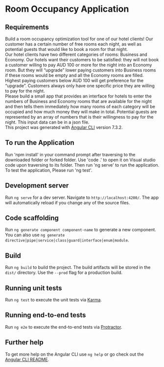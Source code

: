 # Room Occupancy Application

## Requirements

Build a room occupancy optimization tool for one of our hotel clients! Our customer has a certain number of free rooms each night, as well as potential guests that would like to book a room for that night.						
Our hotel clients have two different categories of rooms: Business and Economy. Our hotels want their customers to be satisfied: they will not book a customer willing to pay AUD 100 or more for the night into an Economy room. But they will “upgrade” lower paying customers into Business rooms if these rooms would be empty and all the Economy rooms are filled. Highest paying customers below AUD 100 will get preference for the “upgrade”. Customers always only have one specific price they are willing to pay for the night.				
Please build a small app that provides an interface for hotels to enter the numbers of Business and Economy rooms that are available for the night and then tells them immediately how many rooms of each category will be occupied and how much money they will make in total. Potential guests are represented by an array of numbers that is their willingness to pay for the night. This input data can be in a json file.	
This project was generated with [Angular CLI](https://github.com/angular/angular-cli) version 7.3.2.

## To run the Application

Run 'npm install' in your command prompt after traversing to the downloaded folder or forked folder. Use 'code .' to open it on Visual studio code upon traversing to its folder.
Then run 'ng serve' to run the application.
To test the application, Please run 'ng test'.

## Development server

Run `ng serve` for a dev server. Navigate to `http://localhost:4200/`. The app will automatically reload if you change any of the source files.

## Code scaffolding

Run `ng generate component component-name` to generate a new component. You can also use `ng generate directive|pipe|service|class|guard|interface|enum|module`.

## Build

Run `ng build` to build the project. The build artifacts will be stored in the `dist/` directory. Use the `--prod` flag for a production build.

## Running unit tests

Run `ng test` to execute the unit tests via [Karma](https://karma-runner.github.io).

## Running end-to-end tests

Run `ng e2e` to execute the end-to-end tests via [Protractor](http://www.protractortest.org/).

## Further help

To get more help on the Angular CLI use `ng help` or go check out the [Angular CLI README](https://github.com/angular/angular-cli/blob/master/README.md).
